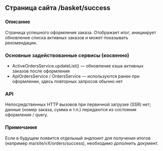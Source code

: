 ## Страница сайта /basket/success

### Описание
Страница успешного оформления заказа. Отображает итог, инициирует обновление списка активных заказов и может показывать рекомендации.

### Основные задействованные сервисы (косвенно)
- ActiveOrdersService.updateList() — обновление кэша активных заказов после оформления
- ApiOrdersService / OrdersService — используются ранее при оформлении, здесь повторных запросов обычно нет

### API
Непосредственных HTTP вызовов при первичной загрузке (SSR) нет; данные (номер заказа, сумма и т.п.) передаются из состояния оформления / query.

### Примечания
Если в будущем появится отдельный эндпоинт для получения итогов (например ma/site/vX/orders/success), необходимо дополнить документ.

